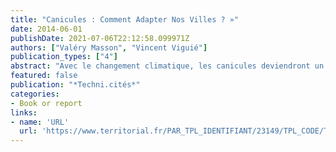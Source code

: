 ```yaml
---
title: "Canicules : Comment Adapter Nos Villes ? »"
date: 2014-06-01
publishDate: 2021-07-06T22:12:58.099971Z
authors: ["Valéry Masson", "Vincent Viguié"]
publication_types: ["4"]
abstract: "Avec le changement climatique, les canicules deviendront un problème de santé publique. En ville, l'îlot de chaleur accroît la vulnérabilité aux canicules, et des mesures d'adaptation sont à prendre rapidement. La modélisation intégrée permet de faire émerger des pistes."
featured: false
publication: "*Techni.cités*"
categories:
- Book or report
links:
- name: 'URL'
  url: 'https://www.territorial.fr/PAR_TPL_IDENTIFIANT/23149/TPL_CODE/TPL_REVUE_ART_FICHE/PAG_TITLE/Canicules+:+comment+adapter+nos+villes+?/48-technicites.html'
---
```


